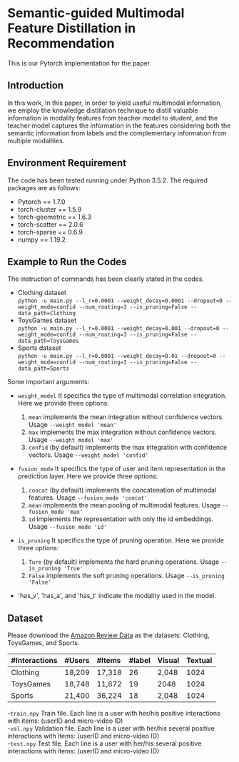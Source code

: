 # Semantic-guided Multimodal Feature Distillation in Recommendation
This is our Pytorch implementation for the paper

## Introduction
In this work,  In this paper, in order to yield useful multimodal information, we employ the knowledge distillation technique to distill valuable information in modality features from teacher model to student, and the teacher model captures the information in
the features considering both the semantic information from labels and the complementary information from multiple modalities.

## Environment Requirement
The code has been tested running under Python 3.5.2. The required packages are as follows:
- Pytorch == 1.7.0
- torch-cluster == 1.5.9
- torch-geometric == 1.6.3
- torch-scatter == 2.0.6
- torch-sparse == 0.6.9
- numpy == 1.19.2

## Example to Run the Codes
The instruction of commands has been clearly stated in the codes.
- Clothing dataset  
```python -u main.py --l_r=0.0001 --weight_decay=0.0001 --dropout=0 --weight_mode=confid --num_routing=3 --is_pruning=False --data_path=Clothing```
- ToysGames dataset  
`python -u main.py --l_r=0.0001 --weight_decay=0.001 --dropout=0 --weight_mode=confid --num_routing=3 --is_pruning=False --data_path=ToysGames`
- Sports dataset  
`python -u main.py --l_r=0.0001 --weight_decay=0.01 --dropout=0 --weight_mode=confid --num_routing=3 --is_pruning=False --data_path=Sports`  

Some important arguments:  

- `weight_model` 
  It specifics the type of multimodal correlation integration. Here we provide three options:  
  1. `mean` implements the mean integration without confidence vectors. Usage `--weight_model 'mean'`
  2. `max` implements the max integration without confidence vectors. Usage `--weight_model 'max'`
  3. `confid` (by default)  implements the max integration with confidence vectors. Usage `--weight_model 'confid'`
  
- `fusion_mode` 
  It specifics the type of user and item representation in the prediction layer. Here we provide three options:  
  1. `concat` (by default) implements the concatenation of multimodal features. Usage `--fusion_mode 'concat'`
  2. `mean` implements the mean pooling of multimodal features. Usage `--fusion_mode 'max'`
  3. `id` implements the representation with only the id embeddings. Usage `--fusion_mode 'id'`
  

- `is_pruning` 
  It specifics the type of pruning operation. Here we provide three options:  
  1. `Ture` (by default) implements the hard pruning operations. Usage `--is_pruning 'True'`
  2. `False` implements the soft pruning operations. Usage `--is_pruning 'False'`
  
- 'has_v', 'has_a', and 'has_t' indicate the modality used in the model.

## Dataset
Please download the  [Amazon Review Data](https://nijianmo.github.io/amazon/index.html) as the datasets: Clothing, ToysGames, and Sports.

|#Interactions|#Users|#Items|#label|Visual|Textual|
|:-|:-|:-|:-|:-|:-|
|Clothing|18,209|17,318|26|2,048|1024|
|ToysGames|18,748|11,672|19|2048|1024|
|Sports|21,400|36,224|18|2,048|1024|

-`train.npy`
   Train file. Each line is a user with her/his positive interactions with items: (userID and micro-video ID)  
-`val.npy`
   Validation file. Each line is a user with her/his several positive interactions with items: (userID and micro-video ID)  
-`test.npy`
   Test file. Each line is a user with her/his several positive interactions with items: (userID and micro-video ID)  

